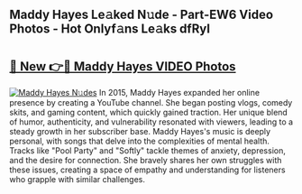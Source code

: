 ## Maddy Hayes Le𝚊ked N𝚞de - Part-EW6 Video Photos - Hot Onlyf𝚊ns Le𝚊ks dfRyI

# <h2><a href="http://ac37217.deff.icu/?id=Maddy+Hayes">🔗 New 👉🔴 Maddy Hayes VIDEO Photos</a></h2>

[![Maddy Hayes N𝚞des](https://i.imgur.com/rIISA9y.gif)](http://ac37217.deff.icu/?id=Maddy+Hayes)
In 2015, Maddy Hayes expanded her online presence by creating a YouTube channel. She began posting vlogs, comedy skits, and gaming content, which quickly gained traction. Her unique blend of humor, authenticity, and vulnerability resonated with viewers, leading to a steady growth in her subscriber base. Maddy Hayes's music is deeply personal, with songs that delve into the complexities of mental health. Tracks like "Pool Party" and "Softly" tackle themes of anxiety, depression, and the desire for connection. She bravely shares her own struggles with these issues, creating a space of empathy and understanding for listeners who grapple with similar challenges.
